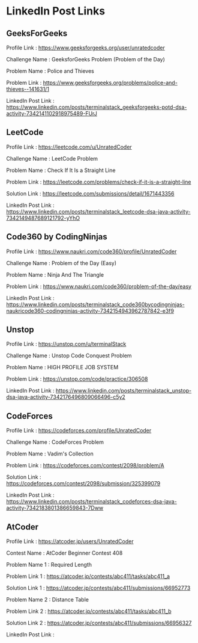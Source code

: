 # LinkedIn Post Links

## GeeksForGeeks

Profile Link : https://www.geeksforgeeks.org/user/unratedcoder

Challenge Name : GeeksforGeeks Problem (Problem of the Day)

Problem Name : Police and Thieves

Problem Link : https://www.geeksforgeeks.org/problems/police-and-thieves--141631/1

LinkedIn Post Link : https://www.linkedin.com/posts/terminalstack_geeksforgeeks-potd-dsa-activity-7342141102918975489-FUrJ

## LeetCode

Profile Link : https://leetcode.com/u/UnratedCoder

Challenge Name : LeetCode Problem

Problem Name : Check If It Is a Straight Line

Problem Link : https://leetcode.com/problems/check-if-it-is-a-straight-line

Solution Link : https://leetcode.com/submissions/detail/1671443356

LinkedIn Post Link : https://www.linkedin.com/posts/terminalstack_leetcode-dsa-java-activity-7342149487689121792-yYhO

## Code360 by CodingNinjas

Profile Link : https://www.naukri.com/code360/profile/UnratedCoder

Challenge Name : Problem of the Day (Easy)

Problem Name : Ninja And The Triangle

Problem Link : https://www.naukri.com/code360/problem-of-the-day/easy

LinkedIn Post Link : https://www.linkedin.com/posts/terminalstack_code360bycodingninjas-naukricode360-codingninjas-activity-7342154943962787842-e3f9

## Unstop

Profile Link : https://unstop.com/u/terminalStack

Challenge Name : Unstop Code Conquest Problem

Problem Name : HIGH PROFILE JOB SYSTEM

Problem Link : https://unstop.com/code/practice/306508

LinkedIn Post Link : https://www.linkedin.com/posts/terminalstack_unstop-dsa-java-activity-7342176496809066496-c5y2

## CodeForces

Profile Link : https://codeforces.com/profile/UnratedCoder

Challenge Name : CodeForces Problem

Problem Name : Vadim's Collection

Problem Link : https://codeforces.com/contest/2098/problem/A

Solution Link : https://codeforces.com/contest/2098/submission/325399079

LinkedIn Post Link : https://www.linkedin.com/posts/terminalstack_codeforces-dsa-java-activity-7342183801386659843-7Dww

## AtCoder

Profile Link : https://atcoder.jp/users/UnratedCoder

Contest Name : AtCoder Beginner Contest 408

Problem Name 1 : Required Length

Problem Link 1 : https://atcoder.jp/contests/abc411/tasks/abc411_a

Solution Link 1 : https://atcoder.jp/contests/abc411/submissions/66952773

Problem Name 2 : Distance Table

Problem Link 2 : https://atcoder.jp/contests/abc411/tasks/abc411_b

Solution Link 2 : https://atcoder.jp/contests/abc411/submissions/66956327

LinkedIn Post Link :
